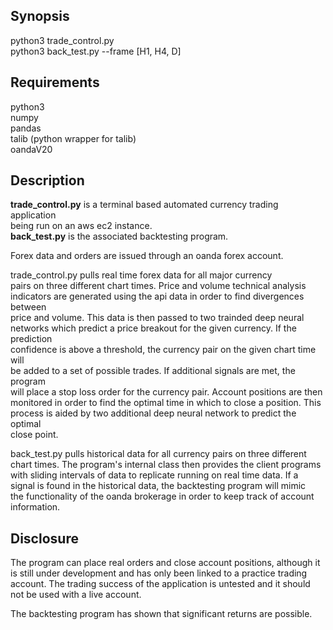 Synopsis
----------------------------------------------------------------------------
python3 trade_control.py  
python3 back_test.py --frame [H1, H4, D]

Requirements
----------------------------------------------------------------------------
python3  
numpy  
pandas  
talib (python wrapper for talib)  
oandaV20  

Description
----------------------------------------------------------------------------
**trade_control.py** is a terminal based automated currency trading application  
being run on an aws ec2 instance.  
**back_test.py** is the associated backtesting program.  

Forex data and orders are issued through an oanda forex account.  
  
trade_control.py pulls real time forex data for all major currency    
pairs on three different chart times. Price and volume technical analysis  
indicators are generated using the api data in order to find divergences between   
price and volume. This data is then passed to two trainded deep neural networks 
which predict a price breakout for the given currency. If the prediction  
confidence is above a threshold, the currency pair on the given chart time will  
be added to a set of possible trades. If additional signals are met, the program  
will place a stop loss order for the currency pair. Account positions are then  
monitored in order to find the optimal time in which to close a position. This  
process is aided by two additional deep neural network to predict the optimal  
close point.

back_test.py pulls historical data for all currency pairs on three different   
chart times. The program's internal class then provides the client programs  
with sliding intervals of data to replicate running on real time data. If a   
signal is found in the historical data, the backtesting program will mimic   
the functionality of the oanda brokerage in order to keep track of account  
information.

Disclosure
-----------------------------------------------------------------------------
The program can place real orders and close account positions, although it  
is still under development and has only been linked to a practice trading  
account. The trading success of the application is untested and it should  
not be used with a live account.  

The backtesting program has shown that significant returns are possible.
